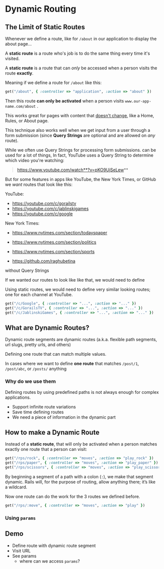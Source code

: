 # Dynamic Routing

## The Limit of Static Routes

Whenever we define a route, like for `/about` in our application to display the about page...

A **static route** is a route who's job is to do the same thing every time it's visited.

A **static route** is a route that can _only_ be accessed when a person visits the route **exactly**.

Meaning if we define a route for `/about` like this:

```rb
get("/about", { :controller => "application", :action => "about" })
```

Then this route **can only be activated** when a person visits `www.our-app-name.com/about` .

This works great for pages with content that <u>doesn't change</u>, like a Home, Rules, or About page.

This technique also works well when we get input from a user through a form submission (since **Query Strings** are optional and are allowed on _any_ route).

While we often use Query Strings for processing form submissions. can be used for a lot of things,
In fact, YouTube uses a Query String to determine which video you're watching:

> https://www.youtube.com/watch**?v=pKO9UjSeLew**

But for some features in apps like YouTube, the New York Times, or GitHub we _want_ routes that look like this:

YouTube:
- https://youtube.com/c/gorailstv
- https://youtube.com/c/jablinskigames
- https://youtube.com/c/google

New York Times:
- https://www.nytimes.com/section/todayspaper
- https://www.nytimes.com/section/politics
- https://www.nytimes.com/section/sports


- https://github.com/raghubetina

without Query Strings

If we wanted our routes to look like like that, we would need to define

Using static routes, we would need to define very similar looking routes; one for each channel at YouTube.

```rb
get("/c/Google", { :controller => "...", :action => "..." })
get("/c/GorailsTV", { :controller => "...", :action => "..." })
get("/c/JablinskiGames", { :controller => "...", :action => "..." })
```


## What are Dynamic Routes?

Dynamic route segments are dynamic routes (a.k.a. flexible path segments, url slugs, pretty urls, and others)

Defining one route that can match multiple values.

In cases where we want to define **one route** that matches `/post/1`, `/post/abc`, or `/posts/` anything


### Why do we use them

Defining routes by using predefined paths is not always enough for complex applications. 

- Support infinite route variations
- Save time defining routes
- We need a piece of information in the dynamic part 

## How to make a Dynamic Route

Instead of a **static route**, that will only be activated when a person matches exactly one route that a person can visit:

```rb
get("/rps/rock", { :controller => "moves", :action => "play_rock" })
get("/rps/paper", { :controller => "moves", :action => "play_paper" })
get("/rps/scissors", { :controller => "moves", :action => "play_scissors" })
```

By beginning a segment of a path with a colon (`:`), we make that segment dynamic. Rails will, for the purpose of routing, allow anything there; it’s like a wildcard.


Now one route can do the work for the 3 routes we defined before.

```rb
get("/rps/:move", { :controller => "moves", :action => "play" })
```


### Using `params`


## Demo

- Define route with dynamic route segment
- Visit URL
- See params
  - where can we access `params`?



